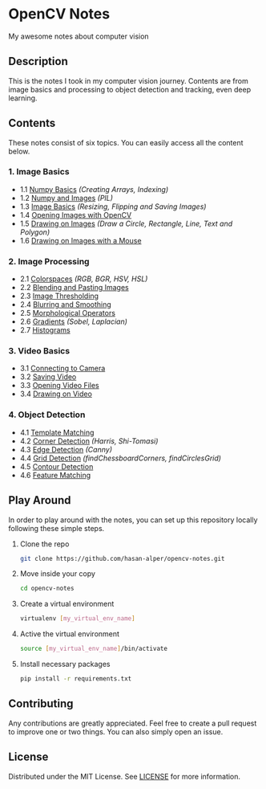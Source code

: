 # OpenCV Notes
My awesome notes about computer vision

## Description
This is the notes I took in my computer vision journey. Contents are from image basics and processing to object detection and tracking, even deep learning. 

## Contents
These notes consist of six topics. You can easily access all the content below.

### 1. Image Basics
* 1.1 [Numpy Basics](01-numpy-basics.ipynb) *(Creating Arrays, Indexing)*
* 1.2 [Numpy and Images](02-numpy-and-images.ipynb) *(PIL)*
* 1.3 [Image Basics](03-image-basics.ipynb) *(Resizing, Flipping and Saving Images)*
* 1.4 [Opening Images with OpenCV](04-opening-images-with-opencv.py) 
* 1.5 [Drawing on Images](05-drawing-on-images.ipynb) *(Draw a Circle, Rectangle, Line, Text and Polygon)*
* 1.6 [Drawing on Images with a Mouse](06-drawing-on-images-with-a-mouse.py)

### 2. Image Processing
* 2.1 [Colorspaces](07-colorspaces.ipynb) *(RGB, BGR, HSV, HSL)*
* 2.2 [Blending and Pasting Images](08-blending-and-pasting-images.ipynb)
* 2.3 [Image Thresholding](09-image-thresholding.ipynb)
* 2.4 [Blurring and Smoothing](10-blurring-and-smoothing.ipynb)
* 2.5 [Morphological Operators](11-morphological-operators.ipynb) 
* 2.6 [Gradients](12-gradients.ipynb) *(Sobel, Laplacian)*
* 2.7 [Histograms](13-histograms.ipynb)

### 3. Video Basics
* 3.1 [Connecting to Camera](14-connecting-to-camera.py)
* 3.2 [Saving Video](15-saving-video.py)
* 3.3 [Opening Video Files](16-opening-video-files.py)
* 3.4 [Drawing on Video](17-drawing-on-video.py)

### 4. Object Detection
* 4.1 [Template Matching](18-template-matching.ipynb)
* 4.2 [Corner Detection](19-corner-detection.ipynb) *(Harris, Shi-Tomasi)*
* 4.3 [Edge Detection](20-edge-detection.ipynb) *(Canny)*
* 4.4 [Grid Detection](21-grid-detection.ipynb) *(findChessboardCorners, findCirclesGrid)*
* 4.5 [Contour Detection](22-contour-detection.ipynb)
* 4.6 [Feature Matching](23-feature-matching.ipynb)

## Play Around
In order to play around with the notes, you can set up this repository locally following these simple steps.

1. Clone the repo
    ```sh
    git clone https://github.com/hasan-alper/opencv-notes.git
    ```
2. Move inside your copy
    ```sh
    cd opencv-notes
    ```
3. Create a virtual environment
    ```sh
    virtualenv [my_virtual_env_name]
    ```
4. Active the virtual environment
    ```sh
    source [my_virtual_env_name]/bin/activate
    ```
5. Install necessary packages
    ```sh
    pip install -r requirements.txt
    ```

     
## Contributing

Any contributions are greatly appreciated. Feel free to create a pull request to improve one or two things. You can also simply open an issue.

## License

Distributed under the MIT License. See [LICENSE](LICENSE) for more information.